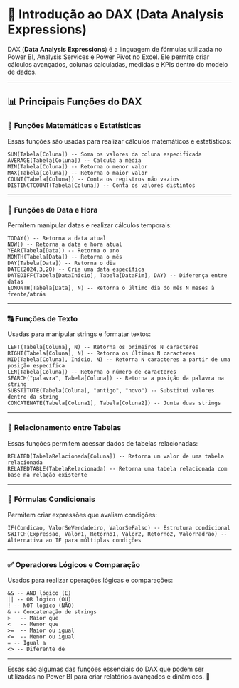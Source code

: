# 📌 Introdução ao DAX (Data Analysis Expressions)

DAX (**Data Analysis Expressions**) é a linguagem de fórmulas utilizada no Power BI, Analysis Services e Power Pivot no Excel. Ele permite criar cálculos avançados, colunas calculadas, medidas e KPIs dentro do modelo de dados.

---

## 📊 **Principais Funções do DAX**

### 🔢 **Funções Matemáticas e Estatísticas**
Essas funções são usadas para realizar cálculos matemáticos e estatísticos:
```DAX
SUM(Tabela[Coluna]) -- Soma os valores da coluna especificada
AVERAGE(Tabela[Coluna]) -- Calcula a média
MIN(Tabela[Coluna]) -- Retorna o menor valor
MAX(Tabela[Coluna]) -- Retorna o maior valor
COUNT(Tabela[Coluna]) -- Conta os registros não vazios
DISTINCTCOUNT(Tabela[Coluna]) -- Conta os valores distintos
```

---

### 📅 **Funções de Data e Hora**
Permitem manipular datas e realizar cálculos temporais:
```DAX
TODAY() -- Retorna a data atual
NOW() -- Retorna a data e hora atual
YEAR(Tabela[Data]) -- Retorna o ano
MONTH(Tabela[Data]) -- Retorna o mês
DAY(Tabela[Data]) -- Retorna o dia
DATE(2024,3,20) -- Cria uma data específica
DATEDIFF(Tabela[DataInicio], Tabela[DataFim], DAY) -- Diferença entre datas
EOMONTH(Tabela[Data], N) -- Retorna o último dia do mês N meses à frente/atrás
```

---

### 🔠 **Funções de Texto**
Usadas para manipular strings e formatar textos:
```DAX
LEFT(Tabela[Coluna], N) -- Retorna os primeiros N caracteres
RIGHT(Tabela[Coluna], N) -- Retorna os últimos N caracteres
MID(Tabela[Coluna], Início, N) -- Retorna N caracteres a partir de uma posição específica
LEN(Tabela[Coluna]) -- Retorna o número de caracteres
SEARCH("palavra", Tabela[Coluna]) -- Retorna a posição da palavra na string
SUBSTITUTE(Tabela[Coluna], "antigo", "novo") -- Substitui valores dentro da string
CONCATENATE(Tabela[Coluna1], Tabela[Coluna2]) -- Junta duas strings
```

---

### 🔗 **Relacionamento entre Tabelas**
Essas funções permitem acessar dados de tabelas relacionadas:
```DAX
RELATED(TabelaRelacionada[Coluna]) -- Retorna um valor de uma tabela relacionada
RELATEDTABLE(TabelaRelacionada) -- Retorna uma tabela relacionada com base na relação existente
```

---

### 🔎 **Fórmulas Condicionais**
Permitem criar expressões que avaliam condições:
```DAX
IF(Condicao, ValorSeVerdadeiro, ValorSeFalso) -- Estrutura condicional
SWITCH(Expressao, Valor1, Retorno1, Valor2, Retorno2, ValorPadrao) -- Alternativa ao IF para múltiplas condições
```

---

### ✅ **Operadores Lógicos e Comparação**
Usados para realizar operações lógicas e comparações:
```DAX
&& -- AND lógico (E)
|| -- OR lógico (OU)
! -- NOT lógico (NÃO)
& -- Concatenação de strings
>	-- Maior que
<	-- Menor que
>=	-- Maior ou igual
<=	-- Menor ou igual
= -- Igual a
<> -- Diferente de
```

---

Essas são algumas das funções essenciais do DAX que podem ser utilizadas no Power BI para criar relatórios avançados e dinâmicos. 🚀

